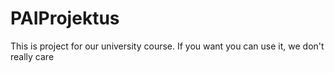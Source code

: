 # PAIProjektus
This is project for our university course.
If you want you can use it, we don't really care
